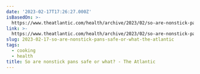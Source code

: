 ```yaml
---
date: '2023-02-17T17:26:27.000Z'
isBasedOn: >-
  https://www.theatlantic.com/health/archive/2023/02/so-are-nonstick-pans-safe-or-what/672965/?utm_source=pocket-newtab
link: >-
  https://www.theatlantic.com/health/archive/2023/02/so-are-nonstick-pans-safe-or-what/672965/?utm_source=pocket-newtab
slug: 2023-02-17-so-are-nonstick-pans-safe-or-what-the-atlantic
tags:
  - cooking
  - health
title: So are nonstick pans safe or what? - The Atlantic
---
```


